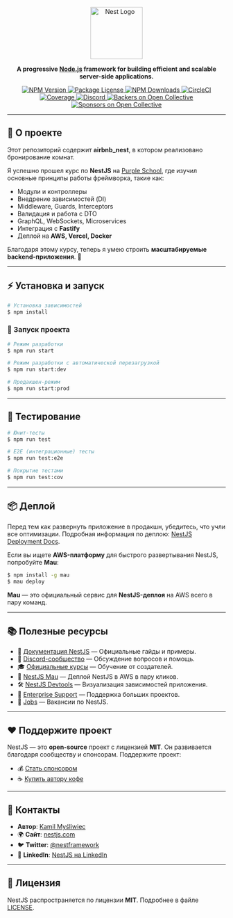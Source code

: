 <p align="center">
  <a href="http://nestjs.com/" target="blank">
    <img src="https://nestjs.com/img/logo-small.svg" width="120" alt="Nest Logo" />
  </a>
</p>

<p align="center">
  <strong>A progressive <a href="http://nodejs.org" target="_blank">Node.js</a> framework for building efficient and scalable server-side applications.</strong>
</p>

<p align="center">
  <a href="https://www.npmjs.com/~nestjscore" target="_blank">
    <img src="https://img.shields.io/npm/v/@nestjs/core.svg" alt="NPM Version" />
  </a>
  <a href="https://www.npmjs.com/~nestjscore" target="_blank">
    <img src="https://img.shields.io/npm/l/@nestjs/core.svg" alt="Package License" />
  </a>
  <a href="https://www.npmjs.com/~nestjscore" target="_blank">
    <img src="https://img.shields.io/npm/dm/@nestjs/common.svg" alt="NPM Downloads" />
  </a>
  <a href="https://circleci.com/gh/nestjs/nest" target="_blank">
    <img src="https://img.shields.io/circleci/build/github/nestjs/nest/master" alt="CircleCI" />
  </a>
  <a href="https://coveralls.io/github/nestjs/nest?branch=master" target="_blank">
    <img src="https://coveralls.io/repos/github/nestjs/nest/badge.svg?branch=master#9" alt="Coverage" />
  </a>
  <a href="https://discord.gg/G7Qnnhy" target="_blank">
    <img src="https://img.shields.io/badge/discord-online-brightgreen.svg" alt="Discord"/>
  </a>
  <a href="https://opencollective.com/nest#backer" target="_blank">
    <img src="https://opencollective.com/nest/backers/badge.svg" alt="Backers on Open Collective" />
  </a>
  <a href="https://opencollective.com/nest#sponsor" target="_blank">
    <img src="https://opencollective.com/nest/sponsors/badge.svg" alt="Sponsors on Open Collective" />
  </a>
</p>

---

## 📌 О проекте

Этот репозиторий содержит **airbnb_nest**, в котором реализовано бронирование комнат.

Я успешно прошел курс по **NestJS** на [Purple School](https://purpleschool.ru/course/nestjs), где изучил основные принципы работы фреймворка, такие как:

- Модули и контроллеры
- Внедрение зависимостей (DI)
- Middleware, Guards, Interceptors
- Валидация и работа с DTO
- GraphQL, WebSockets, Microservices
- Интеграция с **Fastify**
- Деплой на **AWS, Vercel, Docker**

Благодаря этому курсу, теперь я умею строить **масштабируемые backend-приложения**. 🚀  

---

## ⚡ Установка и запуск

```bash
# Установка зависимостей
$ npm install
```

### 🚀 Запуск проекта

```bash
# Режим разработки
$ npm run start

# Режим разработки с автоматической перезагрузкой
$ npm run start:dev

# Продакшен-режим
$ npm run start:prod
```

---

## 🧪 Тестирование

```bash
# Юнит-тесты
$ npm run test

# E2E (интеграционные) тесты
$ npm run test:e2e

# Покрытие тестами
$ npm run test:cov
```

---

## 📦 Деплой

Перед тем как развернуть приложение в продакшн, убедитесь, что учли все оптимизации. Подробная информация по деплою: [NestJS Deployment Docs](https://docs.nestjs.com/deployment).

Если вы ищете **AWS-платформу** для быстрого развертывания NestJS, попробуйте **Mau**:

```bash
$ npm install -g mau
$ mau deploy
```

**Mau** — это официальный сервис для **NestJS-деплоя** на AWS всего в пару команд.

---

## 📚 Полезные ресурсы

- 📖 [Документация NestJS](https://docs.nestjs.com) — Официальные гайды и примеры.
- 💬 [Discord-сообщество](https://discord.gg/G7Qnnhy) — Обсуждение вопросов и помощь.
- 🎓 [Официальные курсы](https://courses.nestjs.com/) — Обучение от создателей.
- 🚀 [NestJS Mau](https://mau.nestjs.com) — Деплой NestJS в AWS в пару кликов.
- 🛠 [NestJS Devtools](https://devtools.nestjs.com) — Визуализация зависимостей приложения.
- 🎯 [Enterprise Support](https://enterprise.nestjs.com) — Поддержка больших проектов.
- 🏢 [Jobs](https://jobs.nestjs.com) — Вакансии по NestJS.

---

## ❤️ Поддержите проект

NestJS — это **open-source** проект с лицензией **MIT**. Он развивается благодаря сообществу и спонсорам. Поддержите проект:

- 💰 [Стать спонсором](https://opencollective.com/nest#sponsor)
- ☕ [Купить автору кофе](https://paypal.me/kamilmysliwiec)

---

## 📢 Контакты

- **Автор**: [Kamil Myśliwiec](https://twitter.com/kammysliwiec)
- 🌍 **Сайт**: [nestjs.com](https://nestjs.com/)
- 🐦 **Twitter**: [@nestframework](https://twitter.com/nestframework)
- 💼 **LinkedIn**: [NestJS на LinkedIn](https://linkedin.com/company/nestjs)

---

## 📜 Лицензия

NestJS распространяется по лицензии **MIT**. Подробнее в файле [LICENSE](https://github.com/nestjs/nest/blob/master/LICENSE).
```
